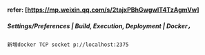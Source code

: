 #### refer: [https://mp.weixin.qq.com/s/2tajxPBhGwgwlT4TzAgmVw]

#####  Settings/Preferences | Build, Execution, Deployment | Docker，
    新增docker TCP socket p://localhost:2375